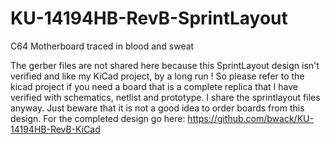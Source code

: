 # KU-14194HB-RevB-SprintLayout
C64 Motherboard traced in blood and sweat

The gerber files are not shared here because this SprintLayout design isn't verified and like my KiCad project, by a long run ! So please refer to the kicad project if you need a board that is a complete replica that I have verified with schematics, netlist and prototype. I share the sprintlayout files anyway. Just beware that it is not a good idea to order boards from this design.
For the completed design go here: https://github.com/bwack/KU-14194HB-RevB-KiCad
